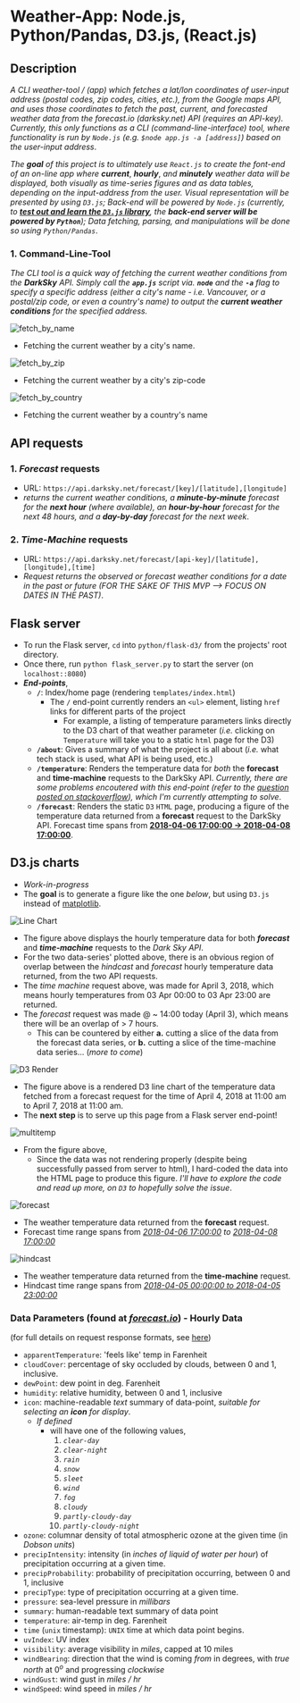 # Weather-App: Node.js, Python/Pandas, D3.js, (React.js)

## Description
  *A CLI weather-tool / (app) which fetches a lat/lon coordinates of user-input address (postal codes, zip codes, cities, etc.), from the Google maps API, and uses those coordinates to fetch the past, current, and forecasted weather data from the forecast.io (darksky.net) API (requires an API-key).  Currently, this only functions as a CLI (command-line-interface) tool, where functionality is run by `Node.js` (e.g. `$node app.js -a [address]`) based on the user-input address*.

  *The* ***goal*** *of this project is to ultimately use `React.js` to create the font-end of an on-line app where* ***current***, ***hourly***, *and* ***minutely*** *weather data will be displayed, both visually as time-series figures and as data tables, depending on the input-address from the user.  Visual representation will be presented by using `D3.js`; Back-end will be powered by `Node.js` (currently, to __<u>test out and learn the `D3.js` library</u>__, the __back-end server will be powered by `Python`__); Data fetching, parsing, and manipulations will be done so using `Python/Pandas`*.

### 1. Command-Line-Tool
  *The CLI tool is a quick way of fetching the current weather conditions from the __DarkSky__ API.  Simply call the __`app.js`__ script via. __`node`__ and the __`-a`__ flag to specify a specific address (either a city's name - i.e. Vancouver, or a postal/zip code, or even a country's name) to output the __current weather conditions__ for the specified address.*

![fetch_by_name](https://github.com/kdubss/NodeJS-Weather-App/blob/master/imgs/fetch_by_name.png)
  - Fetching the current weather by a city's name.

![fetch_by_zip](https://github.com/kdubss/NodeJS-Weather-App/blob/master/imgs/fetch_by_zip.png)
  - Fetching the current weather by a city's zip-code

![fetch_by_country](https://github.com/kdubss/NodeJS-Weather-App/blob/master/imgs/fetch_by_country.png)
  - Fetching the current weather by a country's name


## API requests

### 1. *Forecast* requests
  - URL: `https://api.darksky.net/forecast/[key]/[latitude],[longitude]`
  - *returns the current weather conditions, a __minute-by-minute__ forecast for the __next hour__ (where available), an __hour-by-hour__ forecast for the next 48 hours, and a __day-by-day__ forecast for the next week*.

### 2. *Time-Machine* requests
  - URL: `https://api.darksky.net/forecast/[api-key]/[latitude],[longitude],[time]`
  - *Request returns the observed or forecast weather conditions for a date in the past or future (FOR THE SAKE OF THIS MVP --> FOCUS ON DATES IN THE PAST)*.

## Flask server

  - To run the Flask server, `cd` into `python/flask-d3/` from the projects' root directory.
  - Once there, run `python flask_server.py` to start the server (on `localhost::8080`)
  - __*End-points*__,
    - __`/`__: Index/home page (rendering `templates/index.html`)
      - The `/` end-point currently renders an `<ul>` element, listing `href` links for different parts of the project
        - For example, a listing of temperature parameters links directly to the D3 chart of that weather parameter (<i>i.e.</i> clicking on `Temperature` will take you to a static `html` page for the D3)
    - __`/about`__: Gives a summary of what the project is all about (<i>i.e.</i> what tech stack is used, what API is being used, etc.)
    - __`/temperature`__: Renders the temperature data for *both* the __forecast__ and __time-machine__ requests to the DarkSky API. *Currently, there are some problems encoutered with this end-point (refer to the [question posted on stackoverflow](https://stackoverflow.com/questions/49699408/how-do-i-deal-with-occurrences-of-nan-in-d3?noredirect=1#comment86413836_49699408)), which I'm currently attempting to solve*.
    - __`/forecast`__: Renders the static `D3` `HTML` page, producing a figure of the temperature data returned from a __forecast__ request to the DarkSky API.  Forecast time spans from __<u>2018-04-06 17:00:00 &#x2192; 2018-04-08 17:00:00</u>__.

## D3.js charts

  - *Work-in-progress*
  - The __goal__ is to generate a figure like the one *below*, but using `D3.js` instead of [matplotlib](matplotlib.org).

![Line Chart](https://github.com/kdubss/NodeJS-Weather-App/blob/master/python/figs/test.png)

  - The figure above displays the hourly temperature data for both __*forecast*__ and __*time-machine*__ requests to the *Dark Sky API*.
  - For the two data-series' plotted above, there is an obvious region of overlap between the *hindcast* and *forecast* hourly temperature data returned, from the two API requests.
  - The *time machine* request above, was made for April 3, 2018, which means hourly temperatures from 03 Apr 00:00 to 03 Apr 23:00 are returned.
  - The *forecast* request was made @ ~ 14:00 today (April 3), which means there will be an overlap of > 7 hours.
    - This can be countered by either __a.__ cutting a slice of the data from the forecast data series, or __b.__ cutting a slice of the time-machine data series...  (*more to come*)

![D3 Render](https://github.com/kdubss/NodeJS-Weather-App/blob/master/imgs/forecast-temperature-d3.png)

  - The figure above is a rendered D3 line chart of the temperature data fetched from a forecast request for the time of April 4, 2018 at 11:00 am to April 7, 2018 at 11:00 am.
  - The __next step__ is to serve up this page from a Flask server end-point!

![multitemp](https://github.com/kdubss/NodeJS-Weather-App/blob/feature/d3/imgs/multitemp.png)

  - From the figure above,
    - Since the data was not rendering properly (despite being successfully passed from server to html), I hard-coded the data into the HTML page to produce this figure. *I'll have to explore the code and read up more, on `D3` to hopefully solve the issue*.

![forecast](https://github.com/kdubss/NodeJS-Weather-App/blob/feature/d3/imgs/forecast.png)

  - The weather temperature data returned from the __forecast__ request.
  - Forecast time range spans from *<u>2018-04-06 17:00:00</u> to <u>2018-04-08 17:00:00</u>*

![hindcast](https://github.com/kdubss/NodeJS-Weather-App/blob/feature/d3/imgs/hindcast.png)

  - The weather temperature data returned from the __time-machine__ request.
  - Hindcast time range spans from *<u>2018-04-05 00:00:00 to 2018-04-05 23:00:00</u>*

### Data Parameters (found at *[forecast.io](https://darksky.net)*) - Hourly Data
(for full details on request response formats, see [here](https://darksky.net/dev/docs#response-format))

  - `apparentTemperature`: 'feels like' temp in Farenheit
  - `cloudCover`: percentage of sky occluded by clouds, between 0 and 1, inclusive.
  - `dewPoint`: dew point in deg. Farenheit
  - `humidity`: relative humidity, between 0 and 1, inclusive
  - `icon`: machine-readable *text* summary of data-point, *suitable for selecting an **icon** for display*.
    - *If defined*
      - will have one of the following values,
        1. *`clear-day`*
        2. *`clear-night`*
        3. *`rain`*
        4. *`snow`*
        5. *`sleet`*
        6. *`wind`*
        7. *`fog`*
        8. *`cloudy`*
        9. *`partly-cloudy-day`*
        10. *`partly-cloudy-night`*
  - `ozone`: columnar density of total atmospheric ozone at the given time (in *Dobson units*)
  - `precipIntensity`: intensity (in *inches of liquid of water per hour*) of precipitation occurring at a given time.
  - `precipProbability`: probability of precipitation occurring, between 0 and 1, inclusive
  - `precipType`: type of precipitation occurring at a given time.
  - `pressure`: sea-level pressure in *millibars*
  - `summary`: human-readable text summary of data point
  - `temperature`: air-temp in deg. Farenheit
  - `time` (`unix` timestamp): `UNIX` time at which data point begins.
  - `uvIndex`: UV index
  - `visibility`: average visibility in *miles*, capped at 10 miles
  - `windBearing`: direction that the wind is coming *from* in degrees, with *true north* at 0$^o$ and progressing *clockwise*
  - `windGust`: wind gust in *miles / hr*
  - `windSpeed`: wind speed in *miles / hr*
